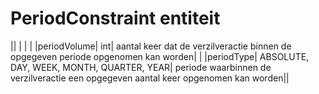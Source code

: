 ---
---

# PeriodConstraint entiteit



|| | | |
|periodVolume| int| aantal keer dat de verzilveractie binnen de opgegeven periode opgenomen kan worden| |
|periodType| ABSOLUTE, DAY, WEEK, MONTH, QUARTER, YEAR| periode waarbinnen de verzilveractie een opgegeven aantal keer opgenomen kan worden||

